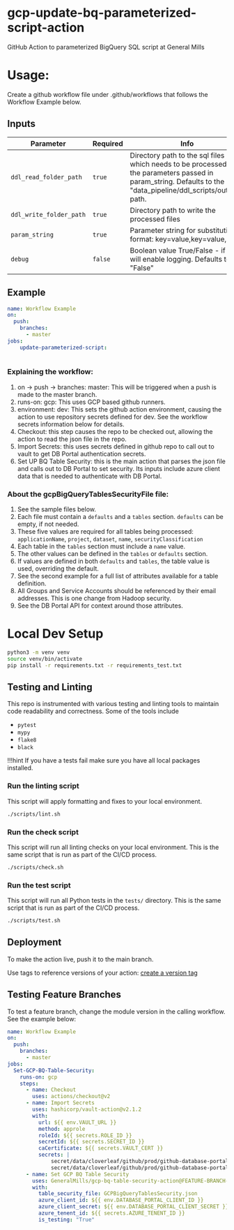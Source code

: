 # gcp-update-bq-parameterized-script-action
GitHub Action to parameterized BigQuery SQL script at General Mills


# Usage:
Create a github workflow file under .github/workflows that follows the Workflow Example below.

## Inputs

| Parameter           | Required | Info                                                                          |
| --------------------| -------- | ------------------------------------------------------------------------------|
| `ddl_read_folder_path`  | `true`   | Directory path to the sql files which needs to be processed with the parameters passed in param_string. Defaults to the "data_pipeline/ddl_scripts/output/" path.
| `ddl_write_folder_path`  | `true`   | Directory path to write the processed files
| `param_string`     | `true`   | Parameter string for substitution. format: key=value,key=value,
| `debug`     | `false`   | Boolean value True/False - if True will enable logging. Defaults to "False"

## Example

```yaml
name: Workflow Example
on:
  push:
    branches:
      - master
jobs:
    update-parameterized-script:
    
```

### Explaining the workflow:
1. on -> push -> branches: master: This will be triggered when a push is made to the master branch.
1. runs-on: gcp: This uses GCP based github runners.
1. environment: dev: This sets the github action environment, causing the action to use repository secrets defined for dev. See the workflow secrets information below for details.
1. Checkout: this step causes the repo to be checked out, allowing the action to read the json file in the repo.
1. Import Secrets: this uses secrets defined in github repo to call out to vault to get DB Portal authentication secrets.
1. Set UP BQ Table Security: this is the main action that parses the json file and calls out to DB Portal to set security.  Its inputs include azure client data that is needed to authenticate with DB Portal.

### About the gcpBigQueryTablesSecurityFile file:
1. See the sample files below.
1. Each file must contain a `defaults` and a `tables` section.  `defaults` can be empty, if not needed.
1. These five values are required for all tables being processed: `applicationName`, `project`, `dataset`, `name`, `securityClassification`
1. Each table in the `tables` section must include a `name` value.  
1. The other values can be defined in the `tables` or `defaults` section.  
1. If values are defined in both `defaults` and `tables`, the table value is used, overriding the default.
1. See the second example for a full list of attributes available for a table definition.
1. All Groups and Service Accounts should be referenced by their email addresses.  This is one change from Hadoop security.
1. See the DB Portal API for context around those attributes.


# Local Dev Setup

```bash
python3 -m venv venv
source venv/bin/activate
pip install -r requirements.txt -r requirements_test.txt
```


## Testing and Linting

This repo is instrumented with various testing and linting tools to maintain
code readability and correctness. Some of the tools include

* `pytest`
* `mypy`
* `flake8`
* `black`

!!!hint
    If you have a tests fail make sure you have all local packages installed. 
### Run the linting script

This script will apply formatting and fixes to your local environment.

```sh
./scripts/lint.sh
```

### Run the check script

This script will run all linting checks on your local environment. This is the
same script that is run as part of the CI/CD process.

```sh
./scripts/check.sh
```

### Run the test script

This script will run all Python tests in the `tests/` directory. This is the
same script that is run as part of the CI/CD process.

```sh
./scripts/test.sh
```

## Deployment

To make the action live, push it to the main branch.

Use tags to reference versions of your action: [create a version tag](https://github.com/actions/toolkit/blob/master/docs/action-versioning.md)

## Testing Feature Branches

To test a feature branch, change  the module version in the calling workflow.  See the example below:

```yaml
name: Workflow Example
on:
  push:
    branches:
      - master
jobs:
  Set-GCP-BQ-Table-Security:
    runs-on: gcp
    steps:
      - name: Checkout
        uses: actions/checkout@v2   
      - name: Import Secrets
        uses: hashicorp/vault-action@v2.1.2
        with:
          url: ${{ env.VAULT_URL }}
          method: approle
          roleId: ${{ secrets.ROLE_ID }}
          secretId: ${{ secrets.SECRET_ID }}
          caCertificate: ${{ secrets.VAULT_CERT }}
          secrets: |
              secret/data/cloverleaf/github/prod/github-database-portal-client-id value | DATABASE_PORTAL_CLIENT_ID;
              secret/data/cloverleaf/github/prod/github-database-portal-client-secret value | DATABASE_PORTAL_CLIENT_SECRET;
      - name: Set GCP BQ Table Security
        uses: GeneralMills/gcp-bq-table-security-action@FEATURE-BRANCH-NAME
        with:
          table_security_file: GCPBigQueryTablesSecurity.json
          azure_client_id: ${{ env.DATABASE_PORTAL_CLIENT_ID }}
          azure_client_secret: ${{ env.DATABASE_PORTAL_CLIENT_SECRET }}
          azure_tenent_id: ${{ secrets.AZURE_TENENT_ID }}
          is_testing: "True"
```
